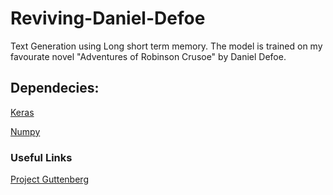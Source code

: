 # Reviving-Daniel-Defoe
Text Generation using Long short term memory. The model is trained on my favourate novel "Adventures of Robinson Crusoe" by Daniel Defoe.

## **Dependecies:**
[Keras](https://github.com/fchollet/keras)

[Numpy](https://docs.scipy.org/doc/numpy/user/install.html)

### **Useful Links**
[Project Guttenberg](http://www.gutenberg.org/ebooks/521)

